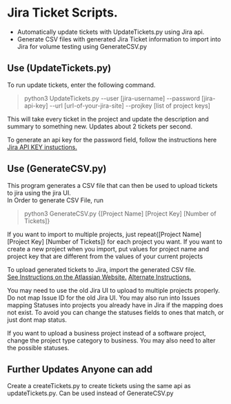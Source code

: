 # Jira Ticket Scripts.
* Automatically update tickets with UpdateTickets.py using Jira api.
* Generate CSV files with generated Jira Ticket information to import into Jira for volume testing using GenerateCSV.py



## Use (UpdateTickets.py)
To run update tickets, enter the following command.  
>python3 UpdateTickets.py --user [jira-username] --password [jira-api-key] --url [url-of-your-jira-site] --projkey [list of project keys]

This will take every ticket in the project and update the description and summary to something new.  Updates about 2 tickets per second.

To generate an api key for the password field, follow the instructions here [Jira API KEY instuctions.](https://support.atlassian.com/atlassian-account/docs/manage-api-tokens-for-your-atlassian-account/)


## Use (GenerateCSV.py)
This program generates a CSV file that can then be used to upload tickets to jira using the jira UI. <br />
In Order to generate CSV File, run 
>python3 GenerateCSV.py {[Project Name] [Project Key] [Number of Tickets]}

If you want to import to multiple projects, just repeat{[Project Name] [Project Key] [Number of Tickets]} for each project you want.  If you want to create a new project when you import, put values for project name and project key that are different from the values of your current projects <br />

To upload generated tickets to Jira, import the generated CSV file.  
[See Instructions on the Atlassian Website.](https://support.atlassian.com/jira-cloud-administration/docs/import-data-from-a-csv-file/)
[Alternate Instructions.](https://support.atlassian.com/jira-software-cloud/docs/import-data-to-a-software-project-using-a-csv-file/) <br />

You may need to use the old Jira UI to upload to multiple projects properly.  Do not map Issue ID for the old Jira UI.   You may also run into Issues mapping Statuses into projects you already have in Jira if the mapping does not exist.  To avoid you can change the statuses fields to ones that match, or just dont map status.

If you want to upload a business project instead of a software project, change the project type category to business.  You may also need to alter the possible statuses.

## Further Updates Anyone can add
Create a createTickets.py to create tickets using the same api as updateTickets.py.  Can be used instead of GenerateCSV.py